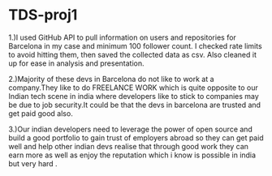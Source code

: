 # TDS-proj1

1.)I used GitHub API to pull information on users and repositories for Barcelona in my case and minimum 100 follower count. I checked rate limits to avoid hitting them, then saved the collected data as csv. Also cleaned it up for ease in analysis and presentation.

2.)Majority of these devs in Barcelona do not like to work at a company.They like to do FREELANCE WORK which is quite opposite to our Indian tech scene in india where developers like to stick to companies may be due to job security.It could be that the devs in barcelona are trusted and get paid good also.

3.)Our indian developers need to leverage the power of open source and  build a good portfolio to gain trust of employers abroad so they can get paid well and help other indian devs realise that through good work they can earn more as well as enjoy the reputation which i know is possible in india but very hard .

